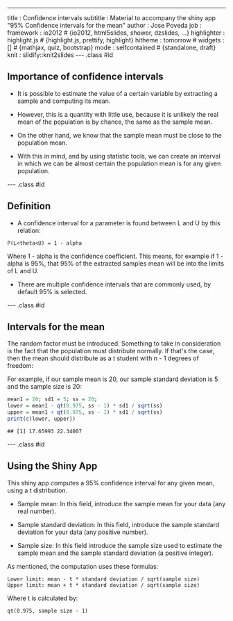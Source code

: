 ---
title       : Confidence intervals
subtitle    : Material to accompany the shiny app "95% Confidence intervals for the mean"
author      : Jose Poveda
job         : 
framework   : io2012        # {io2012, html5slides, shower, dzslides, ...}
highlighter : highlight.js  # {highlight.js, prettify, highlight}
hitheme     : tomorrow      # 
widgets     : []            # {mathjax, quiz, bootstrap}
mode        : selfcontained # {standalone, draft}
knit        : slidify::knit2slides
--- .class #id 

## Importance of confidence intervals

* It is possible to estimate the value of a certain variable by extracting a sample and computing its mean.

* However, this is a quantity with little use, because it is unlikely the real mean of the population is by chance, the same as the sample mean.

* On the other hand, we know that the sample mean must be close to the population mean.

* With this in mind, and by using statistic tools, we can create an interval in which we can be almost certain the population mean is for any given population.

--- .class #id 

## Definition

* A confidence interval for a parameter is found between L and U by this relation:

``` 
P(L<theta<U) = 1 - alpha
```

Where 1 - alpha is the confidence coefficient. This means, for example if 1 - alpha is 95%, that 95% of the extracted samples mean will be into the limits of L and U.

* There are multiple confidence intervals that are commonly used, by default 95% is selected.

--- .class #id

## Intervals for the mean

The random factor must be introduced. Something to take in consideration is the fact that the population must distribute normally. If that's the case, then the mean should distribute as a t student with n - 1 degrees of freedom:

For example, if our sample mean is 20, our sample standard deviation is 5 and the sample size is 20:


```r
mean1 = 20; sd1 = 5; ss = 20;
lower = mean1 - qt(0.975, ss - 1) * sd1 / sqrt(ss)
upper = mean1 + qt(0.975, ss - 1) * sd1 / sqrt(ss)
print(c(lower, upper))
```

```
## [1] 17.65993 22.34007
```

--- .class #id

## Using the Shiny App

This shiny app computes a 95% confidence interval for any given mean, using a t distribution.

* Sample mean: In this field, introduce the sample mean for your data (any real number).

* Sample standard deviation: In this field, introduce the sample standard deviation for your data (any positive number).

* Sample size: In this field introduce the sample size used to estimate the sample mean and the sample standard deviation (a positive integer).

As mentioned, the computation uses these formulas:
```
Lower limit: mean - t * standard deviation / sqrt(sample size)
Upper limit: mean + t * standard deviation / sqrt(sample size)
```

Where t is calculated by:
```
qt(0.975, sample size - 1)
```

